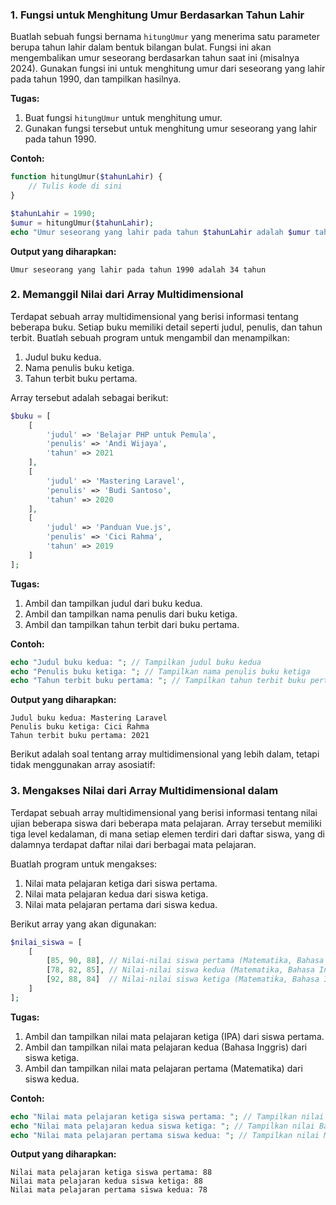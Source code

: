### 1. Fungsi untuk Menghitung Umur Berdasarkan Tahun Lahir
Buatlah sebuah fungsi bernama `hitungUmur` yang menerima satu parameter berupa tahun lahir dalam bentuk bilangan bulat. Fungsi ini akan mengembalikan umur seseorang berdasarkan tahun saat ini (misalnya 2024). Gunakan fungsi ini untuk menghitung umur dari seseorang yang lahir pada tahun 1990, dan tampilkan hasilnya.

**Tugas:**
1. Buat fungsi `hitungUmur` untuk menghitung umur.
2. Gunakan fungsi tersebut untuk menghitung umur seseorang yang lahir pada tahun 1990.

**Contoh:**
```php
function hitungUmur($tahunLahir) {
    // Tulis kode di sini
}

$tahunLahir = 1990;
$umur = hitungUmur($tahunLahir);
echo "Umur seseorang yang lahir pada tahun $tahunLahir adalah $umur tahun";
```

**Output yang diharapkan:**
```
Umur seseorang yang lahir pada tahun 1990 adalah 34 tahun
```

### 2. Memanggil Nilai dari Array Multidimensional
Terdapat sebuah array multidimensional yang berisi informasi tentang beberapa buku. Setiap buku memiliki detail seperti judul, penulis, dan tahun terbit. Buatlah sebuah program untuk mengambil dan menampilkan:
1. Judul buku kedua.
2. Nama penulis buku ketiga.
3. Tahun terbit buku pertama.

Array tersebut adalah sebagai berikut:

```php
$buku = [
    [
        'judul' => 'Belajar PHP untuk Pemula',
        'penulis' => 'Andi Wijaya',
        'tahun' => 2021
    ],
    [
        'judul' => 'Mastering Laravel',
        'penulis' => 'Budi Santoso',
        'tahun' => 2020
    ],
    [
        'judul' => 'Panduan Vue.js',
        'penulis' => 'Cici Rahma',
        'tahun' => 2019
    ]
];
```

**Tugas:**
1. Ambil dan tampilkan judul dari buku kedua.
2. Ambil dan tampilkan nama penulis dari buku ketiga.
3. Ambil dan tampilkan tahun terbit dari buku pertama.

**Contoh:**
```php
echo "Judul buku kedua: "; // Tampilkan judul buku kedua
echo "Penulis buku ketiga: "; // Tampilkan nama penulis buku ketiga
echo "Tahun terbit buku pertama: "; // Tampilkan tahun terbit buku pertama
```

**Output yang diharapkan:**
```
Judul buku kedua: Mastering Laravel
Penulis buku ketiga: Cici Rahma
Tahun terbit buku pertama: 2021
```

Berikut adalah soal tentang array multidimensional yang lebih dalam, tetapi tidak menggunakan array asosiatif:

### 3. Mengakses Nilai dari Array Multidimensional dalam
Terdapat sebuah array multidimensional yang berisi informasi tentang nilai ujian beberapa siswa dari beberapa mata pelajaran. Array tersebut memiliki tiga level kedalaman, di mana setiap elemen terdiri dari daftar siswa, yang di dalamnya terdapat daftar nilai dari berbagai mata pelajaran.

Buatlah program untuk mengakses:
1. Nilai mata pelajaran ketiga dari siswa pertama.
2. Nilai mata pelajaran kedua dari siswa ketiga.
3. Nilai mata pelajaran pertama dari siswa kedua.

Berikut array yang akan digunakan:

```php
$nilai_siswa = [
    [
        [85, 90, 88], // Nilai-nilai siswa pertama (Matematika, Bahasa Inggris, IPA)
        [78, 82, 85], // Nilai-nilai siswa kedua (Matematika, Bahasa Inggris, IPA)
        [92, 88, 84]  // Nilai-nilai siswa ketiga (Matematika, Bahasa Inggris, IPA)
    ]
];
```

**Tugas:**
1. Ambil dan tampilkan nilai mata pelajaran ketiga (IPA) dari siswa pertama.
2. Ambil dan tampilkan nilai mata pelajaran kedua (Bahasa Inggris) dari siswa ketiga.
3. Ambil dan tampilkan nilai mata pelajaran pertama (Matematika) dari siswa kedua.

**Contoh:**
```php
echo "Nilai mata pelajaran ketiga siswa pertama: "; // Tampilkan nilai IPA siswa pertama
echo "Nilai mata pelajaran kedua siswa ketiga: "; // Tampilkan nilai Bahasa Inggris siswa ketiga
echo "Nilai mata pelajaran pertama siswa kedua: "; // Tampilkan nilai Matematika siswa kedua
```

**Output yang diharapkan:**
```
Nilai mata pelajaran ketiga siswa pertama: 88
Nilai mata pelajaran kedua siswa ketiga: 88
Nilai mata pelajaran pertama siswa kedua: 78
```

